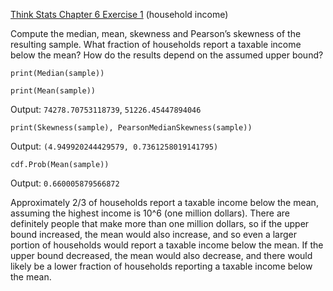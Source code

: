 [Think Stats Chapter 6 Exercise 1](http://greenteapress.com/thinkstats2/html/thinkstats2007.html#toc60) (household income)

Compute the median, mean, skewness and Pearson’s skewness of the resulting sample. What fraction of households report a taxable income below the mean? How do the results depend on the assumed upper bound?

`print(Median(sample))`

`print(Mean(sample))`

Output: 
`74278.70753118739`, `51226.45447894046`

`print(Skewness(sample), PearsonMedianSkewness(sample))`

Output: `(4.949920244429579, 0.7361258019141795)`

`cdf.Prob(Mean(sample))`

Output: `0.660005879566872`

Approximately 2/3 of households report a taxable income below the mean, assuming the highest income is 10^6 (one million dollars). There are definitely people that make more than one million dollars, so if the upper bound increased, the mean would also increase, and so even a larger portion of households would report a taxable income below the mean. If the upper bound decreased, the mean would also decrease, and there would likely be a lower fraction of households reporting a taxable income below the mean.
